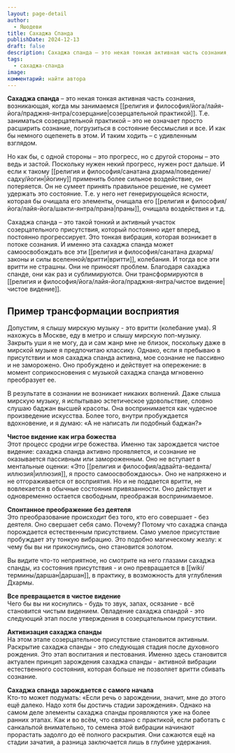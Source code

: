 ```yaml
---
layout: page-detail
author:
  - Яшодеви
title: Сахаджа Спанда
publishDate: 2024-12-13
draft: false
description: Сахаджа спанда – это некая тонкая активная часть сознания, возникающая, когда мы занимаемся созерцательной практикой. Т.е. заниматься созерцательной практикой – это не означает просто расширить сознание, погрузиться в состояние бессмыслия и все. И как бы немного оцепенеть в этом. И таким ходить – с удивленным взглядом.
tags:
  - сахаджа-спанда
image: 
комментарий: найти автора
---
```

**Сахаджа спанда** – это некая тонкая активная часть сознания, возникающая, когда мы занимаемся [[религия и философия/йога/лайя-йога/праджня-янтра/созерцание|созерцательной практикой]]. Т.е. заниматься созерцательной практикой – это не означает просто расширить сознание, погрузиться в состояние бессмыслия и все. И как бы немного оцепенеть в этом. И таким ходить – с удивленным взглядом.   
  
Но как бы, с одной стороны – это прогресс, но с другой стороны – это ведь и застой. Поскольку нужен некий прогресс, нужен рост дальше. И если к такому [[религия и философия/санатана дхарма/поведение/садху/йогин|йогину]] применить более сильное воздействие, он потеряется. Он не сумеет принять правильное решение, не сумеет удержать это состояние. Т.е. у него нет генерирующейся ясности, которая бы очищала его элементы, очищала его [[религия и философия/йога/лайя-йога/шакти-янтра/прана|праны]], очищала воздействия и т.д.

Сахаджа спанда – это такой тонкий и активный участок созерцательного присутствия, который постоянно идет вперед, постоянно прогрессирует. Это тонкая вибрация, которая возникает в потоке сознания. И именно эта сахаджа спанда может самоосвобождать все эти [[религия и философия/санатана дхарма/законы и силы вселенной/вритти|вритти]], колебания. И тогда все эти вритти не страшны. Они не приносят проблем. Благодаря сахаджа спанде, они как раз и сублимируются. Они трансформируются в [[религия и философия/йога/лайя-йога/праджня-янтра/чистое видение|чистое видение]].

## Пример трансформации восприятия  
Допустим, я слышу мирскую музыку - это вритти (колебание ума). Я нахожусь в Москве, еду в метро и слышу мирскую поп-музыку. Закрыть уши я не могу, да и сам жанр мне не близок, поскольку даже в мирской музыке я предпочитаю классику. Однако, если я пребываю в присутствии и моя сахаджа спанда активна, мое сознание не пассивно и не заморожено. Оно пробуждено и действует на опережение: в момент соприкосновения с музыкой сахаджа спанда мгновенно преобразует ее.

В результате в сознании не возникает никаких волнений. Даже слыша мирскую музыку, я испытываю эстетическое удовольствие, словно слушаю баджан высшей красоты. Она воспринимается как чудесное произведение искусства. Более того, внутри пробуждается вдохновение, и я думаю: «А не написать ли подобный баджан?»

**Чистое видение как игра божества**  
Этот процесс сродни игре божества. Именно так зарождается чистое видение: сахаджа спанда активно проявляется, и сознание не оказывается пассивным или замороженным. Оно не вступает в ментальные оценки: «Это [[религия и философия/адвайта-веданта/иллюзия|иллюзия]], я просто самоосвобождаюсь». Оно не напряжено и не отгораживается от восприятия. Но и не поддается вритти, не вовлекается в обычные состояния привязанности. Оно действует и одновременно остается свободным, преображая воспринимаемое.

**Спонтанное преображение без деятеля**  
Это преобразование происходит без того, кто его совершает - без деятеля. Оно свершает себя само. Почему? Потому что сахаджа спанда порождается естественным присутствием. Само умелое присутствие пробуждает эту тонкую вибрацию. Это подобно магическому жезлу: к чему бы вы ни прикоснулись, оно становится золотом.

Вы видите что-то неприятное, но смотрите на него глазами сахаджа спанды, из состояния присутствия - и оно превращается в [[wiki/термины/даршан|даршан]], в практику, в возможность для углубления Дхармы.

**Все превращается в чистое видение**  
Чего бы вы ни коснулись - будь то звук, запах, осязание - всё становится чистым видением. Овладение сахаджа спандой - это следующий этап после утверждения в созерцательном присутствии.

**Активизация сахаджа спанды**  
На этом этапе созерцательное присутствие становится активным. Раскрытие сахаджа спанды - это следующая стадия после духовного рождения. Это этап воспитания и пестования. Именно здесь становится актуален принцип зарождения сахаджа спанды - активной вибрации естественного состояния, которая больше не позволяет вритти сбивать сознание.

**Сахаджа спанда зарождается с самого начала**  
Кто-то может подумать: «Если речь о зарождении, значит, мне до этого ещё далеко. Надо хотя бы достичь стадии зарождения». Однако на самом деле элементы сахаджа спанды проявляются уже на более ранних этапах. Как и во всём, что связано с практикой, если работать с санкальпой внимательно, то семена этой вибрации начинают прорастать задолго до её полного раскрытия. Они сажаются ещё на стадии зачатия, а разница заключается лишь в глубине удержания.